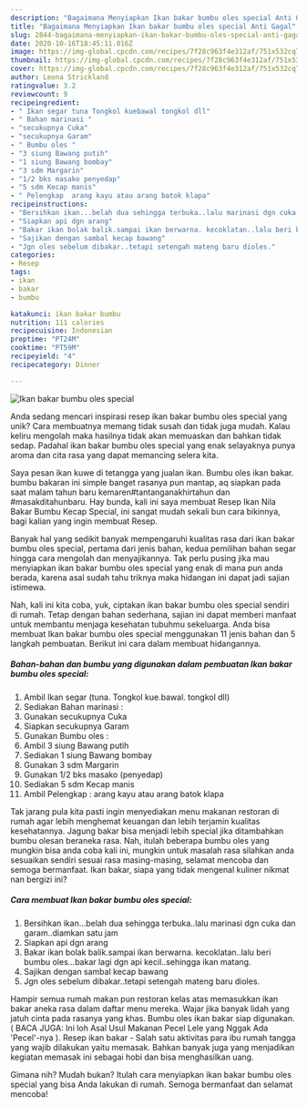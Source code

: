 ```yaml
---
description: "Bagaimana Menyiapkan Ikan bakar bumbu oles special Anti Gagal"
title: "Bagaimana Menyiapkan Ikan bakar bumbu oles special Anti Gagal"
slug: 2844-bagaimana-menyiapkan-ikan-bakar-bumbu-oles-special-anti-gagal
date: 2020-10-16T18:45:11.016Z
image: https://img-global.cpcdn.com/recipes/7f28c963f4e312af/751x532cq70/ikan-bakar-bumbu-oles-special-foto-resep-utama.jpg
thumbnail: https://img-global.cpcdn.com/recipes/7f28c963f4e312af/751x532cq70/ikan-bakar-bumbu-oles-special-foto-resep-utama.jpg
cover: https://img-global.cpcdn.com/recipes/7f28c963f4e312af/751x532cq70/ikan-bakar-bumbu-oles-special-foto-resep-utama.jpg
author: Leona Strickland
ratingvalue: 3.2
reviewcount: 9
recipeingredient:
- " Ikan segar tuna Tongkol kuebawal tongkol dll"
- " Bahan marinasi "
- "secukupnya Cuka"
- "secukupnya Garam"
- " Bumbu oles "
- "3 siung Bawang putih"
- "1 siung Bawang bombay"
- "3 sdm Margarin"
- "1/2 bks masako penyedap"
- "5 sdm Kecap manis"
- " Pelengkap  arang kayu atau arang batok klapa"
recipeinstructions:
- "Bersihkan ikan...belah dua sehingga terbuka..lalu marinasi dgn cuka dan garam..diamkan satu jam"
- "Siapkan api dgn arang"
- "Bakar ikan bolak balik.sampai ikan berwarna. kecoklatan..lalu beri bumbu oles...bakar lagi dgn api kecil..sehingga ikan matang."
- "Sajikan dengan sambal kecap bawang"
- "Jgn oles sebelum dibakar..tetapi setengah mateng baru dioles."
categories:
- Resep
tags:
- ikan
- bakar
- bumbu

katakunci: ikan bakar bumbu 
nutrition: 111 calories
recipecuisine: Indonesian
preptime: "PT24M"
cooktime: "PT59M"
recipeyield: "4"
recipecategory: Dinner

---
```



![Ikan bakar bumbu oles special](https://img-global.cpcdn.com/recipes/7f28c963f4e312af/751x532cq70/ikan-bakar-bumbu-oles-special-foto-resep-utama.jpg)

Anda sedang mencari inspirasi resep ikan bakar bumbu oles special yang unik? Cara membuatnya memang tidak susah dan tidak juga mudah. Kalau keliru mengolah maka hasilnya tidak akan memuaskan dan bahkan tidak sedap. Padahal ikan bakar bumbu oles special yang enak selayaknya punya aroma dan cita rasa yang dapat memancing selera kita.

Saya pesan ikan kuwe di tetangga yang jualan ikan. Bumbu oles ikan bakar. bumbu bakaran ini simple banget rasanya pun mantap, aq siapkan pada saat malam tahun baru kemaren#tantanganakhirtahun dan #masakditahunbaru. Hay bunda, kali ini saya membuat Resep Ikan Nila Bakar Bumbu Kecap Special, ini sangat mudah sekali bun cara bikinnya, bagi kalian yang ingin membuat Resep.

Banyak hal yang sedikit banyak mempengaruhi kualitas rasa dari ikan bakar bumbu oles special, pertama dari jenis bahan, kedua pemilihan bahan segar hingga cara mengolah dan menyajikannya. Tak perlu pusing jika mau menyiapkan ikan bakar bumbu oles special yang enak di mana pun anda berada, karena asal sudah tahu triknya maka hidangan ini dapat jadi sajian istimewa.


Nah, kali ini kita coba, yuk, ciptakan ikan bakar bumbu oles special sendiri di rumah. Tetap dengan bahan sederhana, sajian ini dapat memberi manfaat untuk membantu menjaga kesehatan tubuhmu sekeluarga. Anda bisa membuat Ikan bakar bumbu oles special menggunakan 11 jenis bahan dan 5 langkah pembuatan. Berikut ini cara dalam membuat hidangannya.

<!--inarticleads1-->

##### Bahan-bahan dan bumbu yang digunakan dalam pembuatan Ikan bakar bumbu oles special:

1. Ambil  Ikan segar (tuna. Tongkol kue.bawal. tongkol dll)
1. Sediakan  Bahan marinasi :
1. Gunakan secukupnya Cuka
1. Siapkan secukupnya Garam
1. Gunakan  Bumbu oles :
1. Ambil 3 siung Bawang putih
1. Sediakan 1 siung Bawang bombay
1. Gunakan 3 sdm Margarin
1. Gunakan 1/2 bks masako (penyedap)
1. Sediakan 5 sdm Kecap manis
1. Ambil  Pelengkap : arang kayu atau arang batok klapa


Tak jarang pula kita pasti ingin menyediakan menu makanan restoran di rumah agar lebih menghemat keuangan dan lebih terjamin kualitas kesehatannya. Jagung bakar bisa menjadi lebih special jika ditambahkan bumbu olesan beraneka rasa. Nah, itulah beberapa bumbu oles yang mungkin bisa anda coba kali ini, mungkin untuk masalah rasa silahkan anda sesuaikan sendiri sesuai rasa masing-masing, selamat mencoba dan semoga bermanfaat. Ikan bakar, siapa yang tidak mengenal kuliner nikmat nan bergizi ini? 

<!--inarticleads2-->

##### Cara membuat Ikan bakar bumbu oles special:

1. Bersihkan ikan...belah dua sehingga terbuka..lalu marinasi dgn cuka dan garam..diamkan satu jam
1. Siapkan api dgn arang
1. Bakar ikan bolak balik.sampai ikan berwarna. kecoklatan..lalu beri bumbu oles...bakar lagi dgn api kecil..sehingga ikan matang.
1. Sajikan dengan sambal kecap bawang
1. Jgn oles sebelum dibakar..tetapi setengah mateng baru dioles.


Hampir semua rumah makan pun restoran kelas atas memasukkan ikan bakar aneka rasa dalam daftar menu mereka. Wajar jika banyak lidah yang jatuh cinta pada rasanya yang khas. Bumbu oles ikan bakar siap digunakan. ( BACA JUGA: Ini loh Asal Usul Makanan Pecel Lele yang Nggak Ada &#39;Pecel&#39;-nya ). Resep ikan bakar - Salah satu aktivitas para ibu rumah tangga yang wajib dilakukan yaitu memasak. Bahkan banyak juga yang menjadikan kegiatan memasak ini sebagai hobi dan bisa menghasilkan uang. 

Gimana nih? Mudah bukan? Itulah cara menyiapkan ikan bakar bumbu oles special yang bisa Anda lakukan di rumah. Semoga bermanfaat dan selamat mencoba!
